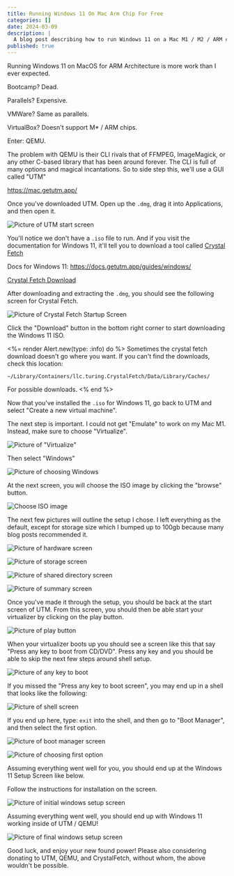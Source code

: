 ```yaml
---
title: Running Windows 11 On Mac Arm Chip For Free
categories: []
date: 2024-03-09
description: |
  A blog post describing how to run Windows 11 on a Mac M1 / M2 / ARM chip.
published: true
---
```


Running Windows 11 on MacOS for ARM Architecture is more work than I ever expected.

Bootcamp? Dead.

Parallels? Expensive.

VMWare? Same as parallels.

VirtualBox? Doesn't support M* / ARM chips.

Enter: QEMU.

The problem with QEMU is their CLI rivals that of FFMPEG, ImageMagick, or any other
C-based library that has been around forever. The CLI is full of many options and magical incantations.
So to side step this, we'll use a GUI called "UTM"

<https://mac.getutm.app/>

Once you've downloaded UTM. Open up the `.dmg`, drag it into Applications, and then open it.

![Picture of UTM start screen](/images/utm-start-screen.png)

You'll notice we don't have a `.iso` file to run. And if you visit the documentation for Windows 11, it'll tell you to download a tool called [Crystal Fetch](https://github.com/TuringSoftware/CrystalFetch)

Docs for Windows 11: <https://docs.getutm.app/guides/windows/>

[Crystal Fetch Download](https://github.com/TuringSoftware/CrystalFetch/releases/latest/download/CrystalFetch.dmg)

After downloading and extracting the `.dmg`, you should see the following screen for Crystal Fetch.

![Picture of Crystal Fetch Startup Screen](/images/crystal-fetch-screen.png)

Click the "Download" button in the bottom right corner to start downloading the Windows 11 ISO.

<%= render Alert.new(type: :info) do %>
  Sometimes the crystal fetch download doesn't go where you want. If you can't find the downloads, check this location:

  `~/Library/Containers/llc.turing.CrystalFetch/Data/Library/Caches/`

  For possible downloads.
<% end %>

Now that you've installed the `.iso` for Windows 11, go back to UTM and select "Create a new virtual machine".

The next step is important. I could not get "Emulate" to work on my Mac M1. Instead, make sure to choose "Virtualize".

![Picture of "Virtualize"](/images/utm/virtualize.png)

Then select "Windows"

![Picture of choosing Windows](/images/utm/windows.png)

At the next screen, you will choose the ISO image by clicking the "browse" button.

![Choose ISO image](/images/utm/choose-iso-image.png)

The next few pictures will outline the setup I chose. I left everything as the default, except for storage size which I bumped up to 100gb because many blog posts recommended it.

![Picture of hardware screen](/images/utm/hardware.png)

![Picture of storage screen](/images/utm/storage.png)

![Picture of shared directory screen](/images/utm/shared-directory.png)

![Picture of summary screen](/images/utm/summary.png)

Once you've made it through the setup, you should be back at the start screen of UTM. From this screen, you should then be able start your virtualizer by clicking on the play button.

![Picture of play button](/images/utm/play-button.png)

When your virtualizer boots up you should see a screen like this that say "Press any key to boot from CD/DVD". Press any key and you should be able to skip the next few steps around shell setup.

![Picture of any key to boot](/images/utm/any-key-to-boot.png)

If you missed the "Press any key to boot screen", you may end up in a shell that looks like the following:

![Picture of shell screen](/images/utm/shell-screen.png)

If you end up here, type: `exit` into the shell, and then go to "Boot Manager", and then select the first option.

![Picture of boot manager screen](/images/utm/boot-manager.png)

![Picture of choosing first option](/images/utm/select-qemu-harddisk.png)

Assuming everything went well for you, you should end up at the Windows 11 Setup Screen like below.

Follow the instructions for installation on the screen.

![Picture of initial windows setup screen](/images/utm/setup-screen.png)

Assuming everything went well, you should end up with Windows 11 working inside of UTM / QEMU!

![Picture of final windows setup screen](/images/utm/final-screen.png)

Good luck, and enjoy your new found power! Please also considering donating to UTM, QEMU, and CrystalFetch, without whom, the above wouldn't be possible.
